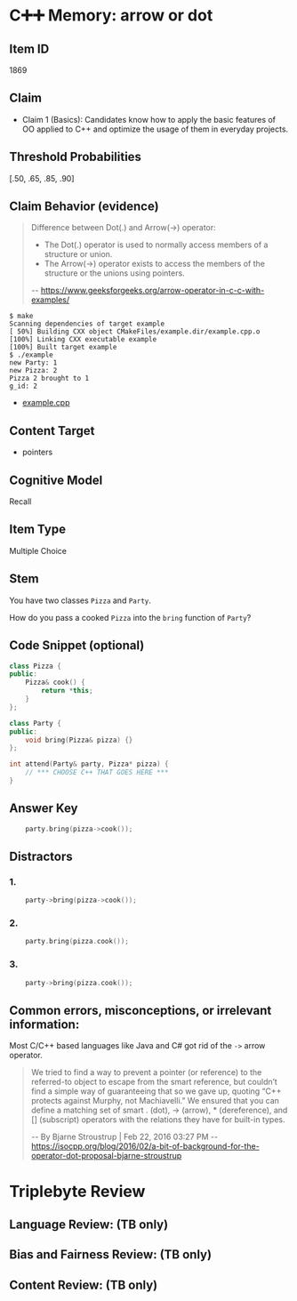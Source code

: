 # C➕➕ Memory: arrow or dot

## Item ID
1869

## Claim
-   Claim 1 (Basics): Candidates know how to apply the basic features of OO applied to C++ and optimize the usage of them in everyday projects.

## Threshold Probabilities
[.50, .65, .85, .90]

## Claim Behavior (evidence)
> Difference between Dot(.) and Arrow(->) operator:
>
> * The Dot(.) operator is used to normally access members of a structure or union.
> * The Arrow(->) operator exists to access the members of the structure or the unions using pointers.
>
> -- https://www.geeksforgeeks.org/arrow-operator-in-c-c-with-examples/


```
$ make
Scanning dependencies of target example
[ 50%] Building CXX object CMakeFiles/example.dir/example.cpp.o
[100%] Linking CXX executable example
[100%] Built target example
$ ./example
new Party: 1
new Pizza: 2
Pizza 2 brought to 1
g_id: 2
```
- [example.cpp](./example.cpp)

## Content Target
* pointers

## Cognitive Model
Recall

## Item Type
Multiple Choice

## Stem
You have two classes `Pizza` and `Party`.

How do you pass a cooked `Pizza` into the `bring` function of `Party`?

## Code Snippet (optional)
```cpp
class Pizza {
public:
    Pizza& cook() {
        return *this;
    }
};

class Party {
public:
    void bring(Pizza& pizza) {}
};

int attend(Party& party, Pizza* pizza) {
    // *** CHOOSE C++ THAT GOES HERE ***
}
```

## Answer Key
```cpp
    party.bring(pizza->cook());
```

## Distractors
### 1.
```cpp
    party->bring(pizza->cook());
```


### 2.
```cpp
    party.bring(pizza.cook());
```


### 3.
```cpp
    party->bring(pizza.cook());
```


## Common errors, misconceptions, or irrelevant information:
Most C/C++ based languages like Java and C# got rid of the `->` arrow operator.

> We tried to find a way to prevent a pointer (or reference) to the referred-to object to escape from the smart reference,
> but couldn’t find a simple way of guaranteeing that so we gave up, quoting “C++ protects against Murphy, not Machiavelli.” 
> We ensured that you can define a matching set of smart . (dot), -> (arrow), * (dereference), and [] (subscript) 
> operators with the relations they have for built-in types.
> 
> -- By Bjarne Stroustrup | Feb 22, 2016 03:27 PM
> -- https://isocpp.org/blog/2016/02/a-bit-of-background-for-the-operator-dot-proposal-bjarne-stroustrup

# Triplebyte Review


## Language Review: (TB only)


## Bias and Fairness Review: (TB only)


## Content Review: (TB only)
